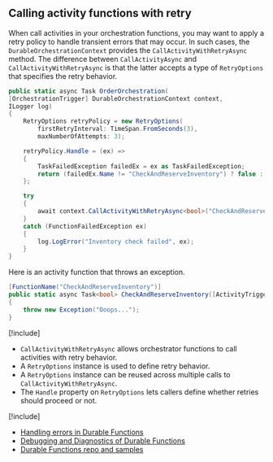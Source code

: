 ## Calling activity functions with retry
When call activities in your orchestration functions, you may want to apply a retry policy to handle transient errors that may occur. In such cases, the `DurableOrchestrationContext` provides the `CallActivityWithRetryAsync` method. The difference between `CallActivityAsync` and `CallActivityWithRetryAsync` is that the latter accepts a type of `RetryOptions` that specifies the retry behavior.

```csharp
public static async Task OrderOrchestration(
[OrchestrationTrigger] DurableOrchestrationContext context,
ILogger log)
{
    RetryOptions retryPolicy = new RetryOptions(
        firstRetryInterval: TimeSpan.FromSeconds(3),
        maxNumberOfAttempts: 3);

    retryPolicy.Handle = (ex) =>
    {
        TaskFailedException failedEx = ex as TaskFailedException;
        return (failedEx.Name != "CheckAndReserveInventory") ? false : true;
    };

    try
    {
        await context.CallActivityWithRetryAsync<bool>("CheckAndReserveInventory", retryPolicy, null);
    }
    catch (FunctionFailedException ex)
    {
        log.LogError("Inventory check failed", ex);
    }
}
```

Here is an activity function that throws an exception.
```csharp
[FunctionName("CheckAndReserveInventory")]
public static async Task<bool> CheckAndReserveInventory([ActivityTrigger] DurableActivityContext context)
{
    throw new Exception("Ooops...");
}
```

[!include[](../includes/takeaways-heading.md)]
* `CallActivityWithRetryAsync` allows orchestrator functions to call activities with retry behavior.
* A `RetryOptions` instance is used to define retry behavior.
* A `RetryOptions` instance can be reused across multiple calls to `CallActivityWithRetryAsync`.
* The `Handle` property on `RetryOptions` lets callers define whether retries should proceed or not.

[!include[](../includes/read-more-heading.md)]
* [Handling errors in Durable Functions](https://docs.microsoft.com/azure/azure-functions/durable-functions-error-handling)
* [Debugging and Diagnostics of Durable Functions](https://channel9.msdn.com/Shows/On-NET/Debugging-and-Diagnostics-of-Durable-Functions?WT.mc_id=functions-recipes-docs-cephilli)
* [Durable Functions repo and samples](https://github.com/Azure/azure-functions-durable-extension)
